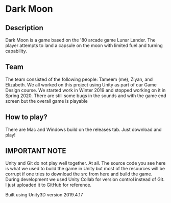 # Dark Moon
## Description
Dark Moon is a game based on the '80 arcade game Lunar Lander. The player attempts to land a capsule on the moon with limited fuel and turning capability.
## Team
The team consisted of the following people: Tameem (me), Ziyan, and Elizabeth. We all worked on this project using Unity as part of our Game Design course.
We started work in Winter 2019 and stopped working on it in Spring 2020.
There are still some bugs in the sounds and with the game end screen but the overall game is playable
## How to play?
There are Mac and Windows build on the releases tab. Just download and play!
## IMPORTANT NOTE
Unity and Git do not play well together. At all. The source code you see here is what we used to build the game in Unity but most of the resources will be corrupt if one tries to download the src from here and build the game. During development we used Unity Collab for version control instead of Git. I just uploaded it to GitHub for reference. 

Built using Unity3D version 2019.4.17
